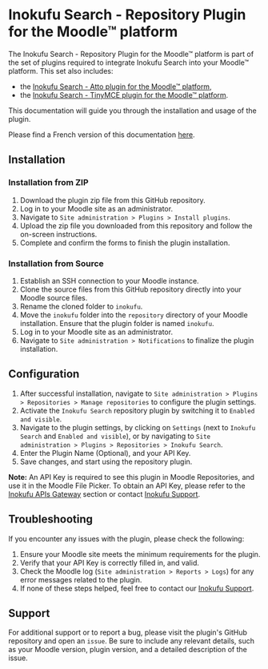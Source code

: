 Inokufu Search - Repository Plugin for the Moodle™ platform
=================================

The Inokufu Search - Repository Plugin for the Moodle™ platform is part of the set of plugins required to integrate Inokufu Search into your Moodle™ platform. 
This set also includes:
- the [Inokufu Search - Atto plugin for the Moodle™ platform](https://github.com/inokufu/moodle-atto_inokufu), 
- the [Inokufu Search - TinyMCE plugin for the Moodle™ platform](https://github.com/inokufu/moodle-tinymce_inokufu). 

This documentation will guide you through the installation and usage of the plugin.

Please find a French version of this documentation [here](./README.fr.md).

## Installation

### Installation from ZIP
1. Download the plugin zip file from this GitHub repository.
2. Log in to your Moodle site as an administrator.
3. Navigate to `Site administration > Plugins > Install plugins`.
4. Upload the zip file you downloaded from this repository and follow the on-screen instructions.
5. Complete and confirm the forms to finish the plugin installation.

### Installation from Source
1. Establish an SSH connection to your Moodle instance.
2. Clone the source files from this GitHub repository directly into your Moodle source files.
3. Rename the cloned folder to `inokufu`.
4. Move the `inokufu` folder into the `repository` directory of your Moodle installation. Ensure that the plugin folder is named `inokufu`.
5. Log in to your Moodle site as an administrator.
6. Navigate to `Site administration > Notifications` to finalize the plugin installation.

## Configuration
1. After successful installation, navigate to `Site administration > Plugins > Repositories > Manage repositories` to configure the plugin settings.
2. Activate the `Inokufu Search` repository plugin by switching it to `Enabled and visible`.
3. Navigate to the plugin settings, by clicking on `Settings` (next to `Inokufu Search` and `Enabled and visible`), or by navigating to `Site administration > Plugins > Repositories > Inokufu Search`.
4. Enter the Plugin Name (Optional), and your API Key.
5. Save changes, and start using the repository plugin.

**Note:** An API Key is required to see this plugin in Moodle Repositories, and use it in the Moodle File Picker. To obtain an API Key, please refer to the [Inokufu APIs Gateway](https://gateway.inokufu.com/) section or contact [Inokufu Support](https://support.inokufu.com/).

## Troubleshooting
If you encounter any issues with the plugin, please check the following:
1. Ensure your Moodle site meets the minimum requirements for the plugin.
2. Verify that your API Key is correctly filled in, and valid.
3. Check the Moodle log (`Site administration > Reports > Logs`) for any error messages related to the plugin.
4. If none of these steps helped, feel free to contact our [Inokufu Support](https://support.inokufu.com/).

## Support
For additional support or to report a bug, please visit the plugin's GitHub repository and open an `issue`. Be sure to include any relevant details, such as your Moodle version, plugin version, and a detailed description of the issue.
